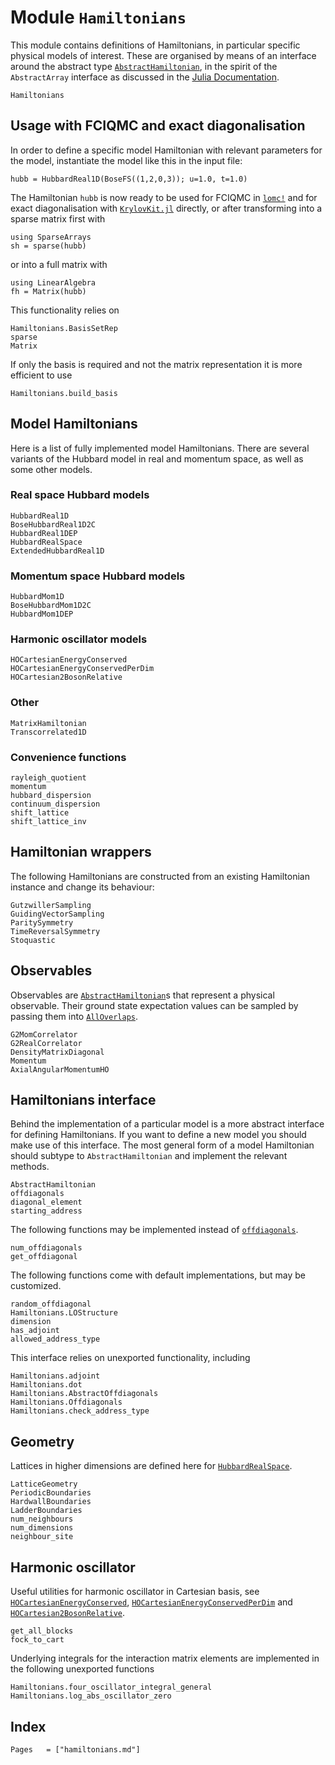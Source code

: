 # Module `Hamiltonians`

This module contains definitions of Hamiltonians, in particular specific
physical models of interest. These are organised by means of an interface
around the abstract type [`AbstractHamiltonian`](@ref), in the spirit of the
`AbstractArray` interface as discussed in the [Julia Documentation](https://docs.julialang.org/en/v1/manual/interfaces/).

```@docs
Hamiltonians
```

## Usage with FCIQMC and exact diagonalisation

In order to define a specific model Hamiltonian with relevant parameters
for the model, instantiate the model like this in the input file:

```julia-repl
hubb = HubbardReal1D(BoseFS((1,2,0,3)); u=1.0, t=1.0)
```

The Hamiltonian `hubb` is now ready to be used for FCIQMC in [`lomc!`](@ref)
and for exact diagonalisation with [`KrylovKit.jl`](https://github.com/Jutho/KrylovKit.jl) directly, or after
transforming into a sparse matrix first with
```julia-repl
using SparseArrays
sh = sparse(hubb)
```
or into a full matrix with
```julia-repl
using LinearAlgebra
fh = Matrix(hubb)
```
This functionality relies on
```@docs
Hamiltonians.BasisSetRep
sparse
Matrix
```
If only the basis is required and not the matrix representation it is more efficient to use
```@docs
Hamiltonians.build_basis
```

## Model Hamiltonians

Here is a list of fully implemented model Hamiltonians. There are several variants
of the Hubbard model in real and momentum space, as well as some other models.

### Real space Hubbard models
```@docs
HubbardReal1D
BoseHubbardReal1D2C
HubbardReal1DEP
HubbardRealSpace
ExtendedHubbardReal1D
```

### Momentum space Hubbard models
```@docs
HubbardMom1D
BoseHubbardMom1D2C
HubbardMom1DEP
```

### Harmonic oscillator models
```@docs
HOCartesianEnergyConserved
HOCartesianEnergyConservedPerDim
HOCartesian2BosonRelative
```

### Other
```@docs
MatrixHamiltonian
Transcorrelated1D
```

### Convenience functions
```@docs
rayleigh_quotient
momentum
hubbard_dispersion
continuum_dispersion
shift_lattice
shift_lattice_inv
```

## Hamiltonian wrappers
The following Hamiltonians are constructed from an existing
Hamiltonian instance and change its behaviour:
```@docs
GutzwillerSampling
GuidingVectorSampling
ParitySymmetry
TimeReversalSymmetry
Stoquastic
```

## Observables
Observables are [`AbstractHamiltonian`](@ref)s that represent a physical
observable. Their ground state expectation values can be sampled by passing
them into [`AllOverlaps`](@ref).
```@docs
G2MomCorrelator
G2RealCorrelator
DensityMatrixDiagonal
Momentum
AxialAngularMomentumHO
```

## Hamiltonians interface

Behind the implementation of a particular model is a more abstract interface for defining
Hamiltonians. If you want to define a new model you should make use of this interface. The
most general form of a model Hamiltonian should subtype to `AbstractHamiltonian` and
implement the relevant methods.

```@docs
AbstractHamiltonian
offdiagonals
diagonal_element
starting_address
```

The following functions may be implemented instead of [`offdiagonals`](@ref).

```@docs
num_offdiagonals
get_offdiagonal
```

The following functions come with default implementations, but may be customized.

```@docs
random_offdiagonal
Hamiltonians.LOStructure
dimension
has_adjoint
allowed_address_type
```

This interface relies on unexported functionality, including
```@docs
Hamiltonians.adjoint
Hamiltonians.dot
Hamiltonians.AbstractOffdiagonals
Hamiltonians.Offdiagonals
Hamiltonians.check_address_type
```

## Geometry
Lattices in higher dimensions are defined here for [`HubbardRealSpace`](@ref).

```@docs
LatticeGeometry
PeriodicBoundaries
HardwallBoundaries
LadderBoundaries
num_neighbours
num_dimensions
neighbour_site
```

## Harmonic oscillator
Useful utilities for harmonic oscillator in Cartesian basis, see [`HOCartesianEnergyConserved`](@ref), 
[`HOCartesianEnergyConservedPerDim`](@ref) and [`HOCartesian2BosonRelative`](@ref).
```@docs
get_all_blocks
fock_to_cart
```
Underlying integrals for the interaction matrix elements are implemented in the following unexported functions
```@docs
Hamiltonians.four_oscillator_integral_general
Hamiltonians.log_abs_oscillator_zero
```

## Index
```@index
Pages   = ["hamiltonians.md"]
```
